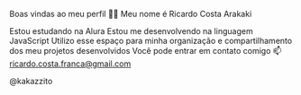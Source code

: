 Boas vindas ao meu perfil 💙💙
Meu nome é Ricardo Costa Arakaki

Estou estudando na Alura
Estou me desenvolvendo na linguagem JavaScript
Utilizo esse espaço para minha organização e compartilhamento dos meu projetos desenvolvidos
Você pode entrar em contato comigo 📫
ricardo.costa.franca@gmail.com

@kakazzito

